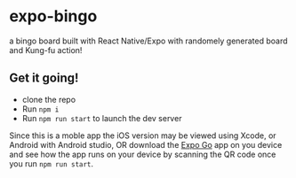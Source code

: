 # expo-bingo
a bingo board built with React Native/Expo with randomely generated board and Kung-fu action!

## Get it going!
- clone the repo
- Run `npm i`
- Run `npm run start` to launch the dev server

Since this is a moble app the iOS version may be viewed using Xcode, or Android with Android studio, OR download the [Expo Go](https://expo.dev/client) app on you device and see how the app runs on your device by scanning the QR code once you run `npm run start`.

